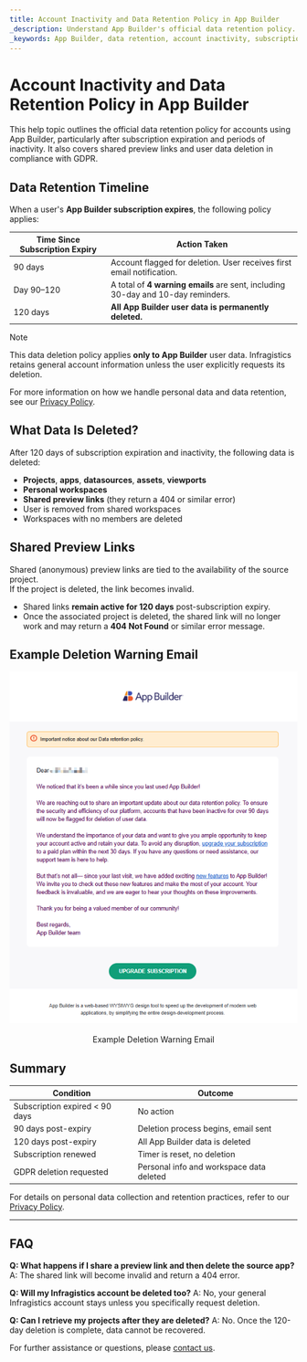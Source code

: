 ```yaml
---
title: Account Inactivity and Data Retention Policy in App Builder
_description: Understand App Builder's official data retention policy. Learn what happens to your projects, workspaces, and shared links after subscription expiration or inactivity, and how to prevent data loss.
_keywords: App Builder, data retention, account inactivity, subscription expiration, GDPR, delete user data, shared links, user data policy, App Builder projects
---
```


# Account Inactivity and Data Retention Policy in App Builder

This help topic outlines the official data retention policy for accounts using App Builder, particularly after subscription expiration and periods of inactivity. It also covers shared preview links and user data deletion in compliance with GDPR.

## Data Retention Timeline

When a user's **App Builder subscription expires**, the following policy applies:

| Time Since Subscription Expiry | Action Taken |
|-------------------------------|--------------|
| 90 days                       | Account flagged for deletion. User receives first email notification. |
| Day 90–120                    | A total of **4 warning emails** are sent, including 30-day and 10-day reminders. |
| 120 days                      | **All App Builder user data is permanently deleted.** |

> [!NOTE]
> This data deletion policy applies **only to App Builder** user data. Infragistics retains general account information unless the user explicitly requests its deletion.

For more information on how we handle personal data and data retention, see our [Privacy Policy](https://www.appbuilder.dev/privacy-policy).

## What Data Is Deleted?

After 120 days of subscription expiration and inactivity, the following data is deleted:

- **Projects**, **apps**, **datasources**, **assets**, **viewports**
- **Personal workspaces**
- **Shared preview links** (they return a 404 or similar error)
- User is removed from shared workspaces
- Workspaces with no members are deleted

## Shared Preview Links

Shared (anonymous) preview links are tied to the availability of the source project.  
If the project is deleted, the link becomes invalid.

- Shared links **remain active for 120 days** post-subscription expiry.
- Once the associated project is deleted, the shared link will no longer work and may return a **404 Not Found** or similar error message.

## Example Deletion Warning Email

<img class="box-shadow" style="display:flex;margin:auto auto 20px auto;" src="images/data-retention-policy.png" />
<p style="width: 100%; text-align:center;">Example Deletion Warning Email</p>

## Summary

| Condition                      | Outcome                                  |
| ------------------------------ | ---------------------------------------- |
| Subscription expired < 90 days | No action                                |
| 90 days post-expiry            | Deletion process begins, email sent      |
| 120 days post-expiry           | All App Builder data is deleted          |
| Subscription renewed           | Timer is reset, no deletion              |
| GDPR deletion requested        | Personal info and workspace data deleted |

For details on personal data collection and retention practices, refer to our [Privacy Policy](https://www.appbuilder.dev/privacy-policy).

---

## FAQ

**Q: What happens if I share a preview link and then delete the source app?**
A: The shared link will become invalid and return a 404 error.

**Q: Will my Infragistics account be deleted too?**
A: No, your general Infragistics account stays unless you specifically request deletion.

**Q: Can I retrieve my projects after they are deleted?**
A: No. Once the 120-day deletion is complete, data cannot be recovered.

For further assistance or questions, please [contact us](https://www.infragistics.com/about-us/contact-us).
